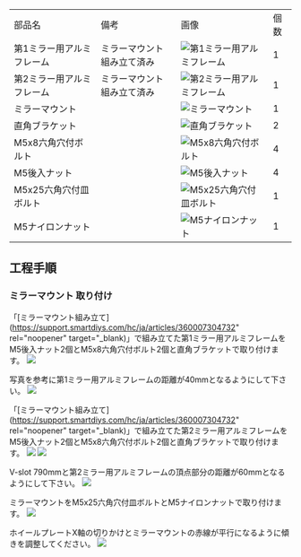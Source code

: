 <table class="packing-list">
    <tbody>
        <tr>
            <td>部品名</td>
            <td>備考</td>
            <td class="packing-img">画像</td>
            <td>個数</td>
        </tr>
        <tr>
            <td>第1ミラー用アルミフレーム</td>
            <td>ミラーマウント組み立て済み</td>
            <td><img src="./images/029/packing/037.jpg" alt="第1ミラー用アルミフレーム"/></td>
            <td>1</td>
        </tr>
        <tr>
            <td>第2ミラー用アルミフレーム</td>
            <td>ミラーマウント組み立て済み</td>
            <td><img src="./images/029/packing/038.jpg" alt="第2ミラー用アルミフレーム"/></td>
            <td>1</td>
        </tr>
        <tr>
            <td>ミラーマウント</td>
            <td></td>
            <td><img src="./images/029/packing/036.jpg" alt="ミラーマウント"/></td>
            <td>1</td>
        </tr>
        <tr>
            <td>直角ブラケット</td>
            <td></td>
            <td><img src="./images/029/packing/166.jpg" alt="直角ブラケット"/></td>
            <td>2</td>
        </tr>
        <tr>
            <td>M5x8六角穴付ボルト</td>
            <td></td>
            <td><img src="./images/029/packing/144.jpg" alt="M5x8六角穴付ボルト"/></td>
            <td>4</td>
        </tr>
        <tr>
            <td>M5後入ナット</td>
            <td></td>
            <td><img src="./images/029/packing/139.jpg" alt="M5後入ナット"/></td>
            <td>4</td>
        </tr>
        <tr>
            <td>M5x25六角穴付皿ボルト</td>
            <td></td>
            <td><img src="./images/029/packing/150.jpg" alt="M5x25六角穴付皿ボルト"/></td>
            <td>1</td>
        </tr>
        <tr>
            <td>M5ナイロンナット</td>
            <td></td>
            <td><img src="./images/029/packing/141.jpg" alt="M5ナイロンナット"/></td>
            <td>1</td>
        </tr>
    </tbody>
</table>

## 工程手順

### ミラーマウント 取り付け

「[ミラーマウント組み立て](https://support.smartdiys.com/hc/ja/articles/360007304732" rel="noopener" target="_blank)」で組み立てた第1ミラー用アルミフレームをM5後入ナット2個とM5x8六角穴付ボルト2個と直角ブラケットで取り付けます。
<img src="./images/029/000.jpg"/>

写真を参考に第1ミラー用アルミフレームの距離が40mmとなるようにして下さい。
<img src="./images/029/001.jpg"/>

「[ミラーマウント組み立て](https://support.smartdiys.com/hc/ja/articles/360007304732" rel="noopener" target="_blank)」で組み立てた第2ミラー用アルミフレームをM5後入ナット2個とM5x8六角穴付ボルト2個と直角ブラケットで取り付けます。
<img src="./images/029/002.jpg"/>
<img src="./images/029/003.jpg"/>

V-slot 790mmと第2ミラー用アルミフレームの頂点部分の距離が60mmとなるようにして下さい。
<img src="./images/029/004.jpg"/>

ミラーマウントをM5x25六角穴付皿ボルトとM5ナイロンナットで取り付けます。
<img src="./images/029/005.jpg"/>

ホイールプレートX軸の切りかけとミラーマウントの赤線が平行になるように傾きを調整してください。
<img src="./images/029/006.jpg"/>